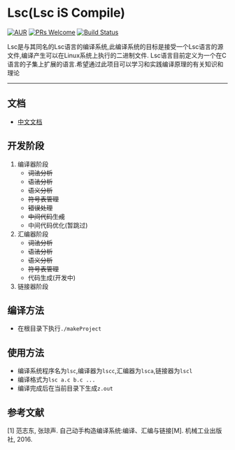 Lsc(Lsc iS Compile)
==========================
[![AUR](https://img.shields.io/aur/license/yaourt.svg)](https://github.com/LiZeC123/LSC/blob/master/LICENSE)
[![PRs Welcome](https://img.shields.io/badge/PRs-welcome-brightgreen.svg)](http://makeapullrequest.com) 
[![Build Status](https://api.travis-ci.org/LiZeC123/LSC.svg?branch=master)](https://travis-ci.org/LiZeC123/LSC)

Lsc是与其同名的Lsc语言的编译系统,此编译系统的目标是接受一个Lsc语言的源文件,编译产生可以在Linux系统上执行的二进制文件.
Lsc语言目前定义为一个在C语言的子集上扩展的语言.希望通过此项目可以学习和实践编译原理的有关知识和理论

------------------------------------------------------------------------------------------------

文档
------------
- [中文文档](./docs/index.md)


开发阶段
-------------------
1. 编译器阶段
	- ~~词法分析~~ 
	- ~~语法分析~~
	- ~~语义分析~~
	- ~~符号表管理~~
	- ~~错误处理~~
	- ~~中间代码生成~~
	- 中间代码优化(暂跳过)
2. 汇编器阶段
	- ~~词法分析~~ 
	- ~~语法分析~~
	- ~~语义分析~~
	- ~~符号表管理~~
	- 代码生成(开发中)
3. 链接器阶段


编译方法
------------
- 在根目录下执行`./makeProject`

使用方法
------------
- 编译系统程序名为`lsc`,编译器为`lscc`,汇编器为`lsca`,链接器为`lscl`
- 编译格式为`lsc a.c b.c ... `
- 编译完成后在当前目录下生成`z.out`


参考文献
-------------
[1] 范志东, 张琼声. 自己动手构造编译系统:编译、汇编与链接[M]. 机械工业出版社, 2016.
